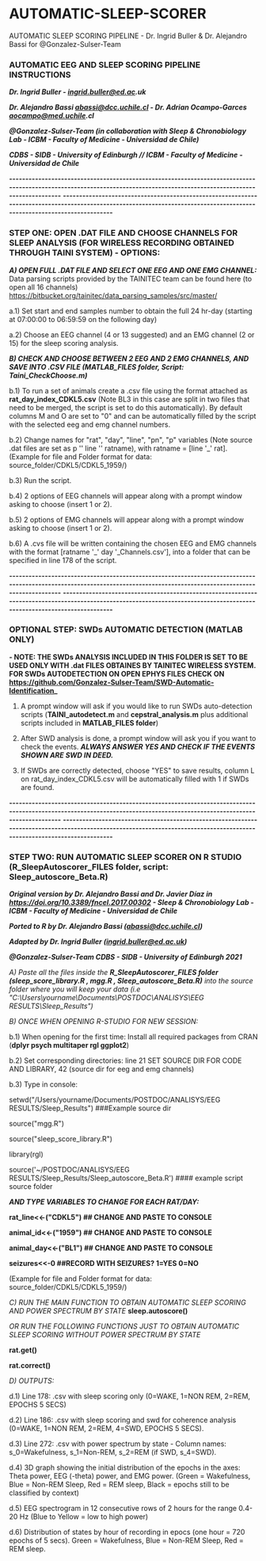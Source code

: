 # AUTOMATIC-SLEEP-SCORER
AUTOMATIC SLEEP SCORING PIPELINE - Dr. Ingrid Buller &amp;  Dr. Alejandro Bassi  for  @Gonzalez-Sulser-Team
### AUTOMATIC EEG AND SLEEP SCORING PIPELINE INSTRUCTIONS

**_Dr. Ingrid Buller - ingrid.buller@ed.ac.uk_**

**_Dr. Alejandro Bassi abassi@dcc.uchile.cl - Dr. Adrian Ocampo-Garces aocampo@med.uchile.cl_**

**_@Gonzalez-Sulser-Team (in collaboration with Sleep & Chronobiology Lab - ICBM - Faculty of Medicine - Universidad de Chile)_**

**_CDBS - SIDB - University of Edinburgh // ICBM - Faculty of Medicine - Universidad de Chile_**

**------------------------------------------------------------------------------------------------------------------------------------------------------------------------**
**------------------------------------------------------------------------------------------------------------------------------------------------------------------------**

### **STEP ONE: OPEN .DAT FILE AND CHOOSE CHANNELS FOR SLEEP ANALYSIS (FOR WIRELESS RECORDING OBTAINED THROUGH TAINI SYSTEM) - OPTIONS:**

**_A) OPEN FULL .DAT FILE AND SELECT ONE EEG AND ONE EMG CHANNEL:_**
Data parsing scripts provided by the TAINITEC team can be found here (to open all 16 channels) 
https://bitbucket.org/tainitec/data_parsing_samples/src/master/

a.1) Set start and end samples number to obtain the full 24 hr-day (starting at 07:00:00 to 06:59:59 on the following day)

a.2) Choose an EEG channel (4 or 13 suggested) and an EMG channel (2 or 15) for the sleep scoring analysis.

**_B) CHECK AND CHOOSE BETWEEN 2 EEG AND 2 EMG CHANNELS, AND SAVE INTO .CSV FILE (**MATLAB_FILES folder, Script: Taini_CheckChoose.m**)_**

b.1) To run a set of animals create a .csv file using the format attached as **rat_day_index_CDKL5.csv** (Note BL3 in this case are split in
two files that need to be merged, the script is set to do this automatically). 
By default columns M and O are set to "0" and can be automatically filled by the script with the selected eeg and emg channel numbers.

b.2) Change names for "rat", "day", "line", "pn", "p" variables (Note source .dat files are set as p '\' line '\' ratname),
with ratname = [line '_' rat]. (Example for file and Folder format for data: source_folder/CDKL5/CDKL5_1959/)

b.3) Run the script. 

b.4) 2 options of EEG channels will appear along with a prompt window asking to choose (insert 1 or 2).

b.5) 2 options of EMG channels will appear along with a prompt window asking to choose (insert 1 or 2).

b.6) A .cvs file will be written containing the chosen EEG and EMG channels with the format [ratname '_' day '_Channels.csv'], into a folder
that can be specified in line 178 of the script.

**------------------------------------------------------------------------------------------------------------------------------------------------------------------------**
**------------------------------------------------------------------------------------------------------------------------------------------------------------------------**

### **OPTIONAL STEP: SWDs AUTOMATIC DETECTION (MATLAB ONLY)**
**- NOTE: THE SWDs ANALYSIS INCLUDED IN THIS FOLDER IS SET TO BE USED ONLY WITH .dat FILES OBTAINES BY TAINITEC WIRELESS SYSTEM. FOR SWDs AUTODETECTION ON OPEN EPHYS FILES CHECK ON https://github.com/Gonzalez-Sulser-Team/SWD-Automatic-Identification_**

1) A prompt window will ask if you would like to run SWDs auto-detection scripts (**TAINI_autodetect.m** and **cepstral_analysis.m** plus additional
scripts included in **MATLAB_FILES folder**)

2) After SWD analysis is done, a prompt window will ask you if you want to check the events. **_ALWAYS ANSWER YES AND CHECK IF THE EVENTS SHOWN 
ARE SWD IN DEED._**

3) If SWDs are correctly detected, choose "YES" to save results, column L on rat_day_index_CDKL5.csv will be automatically filled with 1 if SWDs are found.

**------------------------------------------------------------------------------------------------------------------------------------------------------------------------**
**------------------------------------------------------------------------------------------------------------------------------------------------------------------------**

### **STEP TWO: RUN AUTOMATIC SLEEP SCORER ON R STUDIO (**R_SleepAutoscorer_FILES folder**, script: Sleep_autoscore_Beta.R)**

**_Original version by Dr. Alejandro Bassi and Dr. Javier Díaz in https://doi.org/10.3389/fncel.2017.00302  - Sleep & Chronobiology Lab - ICBM - Faculty of Medicine - Universidad de Chile_**

**_Ported to R by Dr. Alejandro Bassi (abassi@dcc.uchile.cl)_**

**_Adapted by Dr. Ingrid Buller (ingrid.buller@ed.ac.uk)_**

**_@Gonzalez-Sulser-Team CDBS - SIDB - University of Edinburgh 2021_**

_A) Paste all the files inside the **R_SleepAutoscorer_FILES folder (sleep_score_library.R , mgg.R , Sleep_autoscore_Beta.R)** into the source folder where you will keep your data (i.e "C:\Users\yourname\Documents\POSTDOC\ANALISYS\EEG RESULTS\Sleep_Results")_

_B) ONCE WHEN OPENING R-STUDIO FOR NEW SESSION:_

b.1) When opening for the first time: Install all required packages from CRAN (**dplyr psych multitaper rgl ggplot2**)

b.2) Set corresponding directories: line 21 SET SOURCE DIR FOR CODE AND LIBRARY, 42 (source dir for eeg and emg channels)

b.3) Type in console:

setwd("/Users/yourname/Documents/POSTDOC/ANALISYS/EEG RESULTS/Sleep_Results") ###Example source dir

source("mgg.R")

source("sleep_score_library.R")

library(rgl)

source('~/POSTDOC/ANALISYS/EEG RESULTS/Sleep_Results/Sleep_autoscore_Beta.R') #### example script source folder

**_AND TYPE VARIABLES TO CHANGE FOR EACH RAT/DAY:_** 

**rat_line<<-("CDKL5") ## CHANGE AND PASTE TO CONSOLE**

**animal_id<<-("1959") ## CHANGE AND PASTE TO CONSOLE**

**animal_day<<-("BL1") ## CHANGE AND PASTE TO CONSOLE**

**seizures<<-0 ##RECORD WITH SEIZURES? 1=YES 0=NO**

(Example for file and Folder format for data: source_folder/CDKL5/CDKL5_1959/)

_C) RUN THE MAIN FUNCTION TO OBTAIN AUTOMATIC SLEEP SCORING AND POWER SPECTRUM BY STATE_
**sleep.autoscore()**

_OR RUN THE FOLLOWING FUNCTIONS JUST TO OBTAIN AUTOMATIC SLEEP SCORING WITHOUT POWER SPECTRUM BY STATE_

**rat.get()**

**rat.correct()**

_D) OUTPUTS:_ 

d.1) Line 178: .csv with sleep scoring only (0=WAKE, 1=NON REM, 2=REM, EPOCHS 5 SECS)

d.2) Line 186: .csv with sleep scoring and swd for coherence analysis (0=WAKE, 1=NON REM, 2=REM, 4=SWD, EPOCHS 5 SECS).

d.3) Line 272: .csv with power spectrum by state - Column names: s_0=Wakefulness, s_1=Non-REM, s_2=REM (if SWD, s_4=SWD). 

d.4) 3D graph showing the initial distribution of the epochs in the axes: Theta power, EEG (-theta) power, and EMG power.
(Green = Wakefulness, Blue = Non-REM Sleep, Red = REM sleep, Black = epochs still to be classified by context)

d.5) EEG spectrogram in 12 consecutive rows of 2 hours for the range 0.4-20 Hz (Blue to Yellow = low to high power)

d.6) Distribution of states by hour of recording in epocs (one hour = 720 epochs of 5 secs). Green = Wakefulness, Blue = Non-REM Sleep, Red = REM sleep. 
